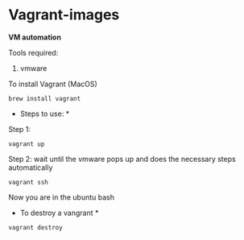 # Vagrant-images
**VM automation**

Tools required:

1. vmware

To install Vagrant (MacOS)

`brew install vagrant`

* Steps to use: *

Step 1:

`vagrant up`

Step 2: wait until the vmware pops up and does the necessary steps automatically 

`vagrant ssh`

Now you are in the ubuntu bash

* To destroy a vangrant *

` vagrant destroy  `

